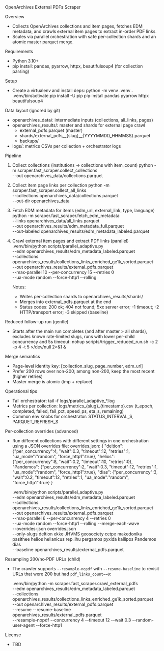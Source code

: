 OpenArchives External PDFs Scraper

Overview
- Collects OpenArchives collections and item pages, fetches EDM metadata, and crawls external item pages to extract in-order PDF links.
- Scales via parallel orchestration with safe per-collection shards and an atomic master parquet merge.

Requirements
- Python 3.10+
- pip install: pandas, pyarrow, httpx, beautifulsoup4 (for collection parsing)

Setup
- Create a virtualenv and install deps:
  python -m venv .venv
  . .venv/bin/activate
  pip install -U pip
  pip install pandas pyarrow httpx beautifulsoup4

Data layout (ignored by git)
- openarchives_data/: intermediate inputs (collections, all_links, pages)
- openarchives_results/: master and shards for external page crawl
  - external_pdfs.parquet (master)
  - shards/external_pdfs__{slug}__{YYYYMMDD_HHMMSS}.parquet
  - backups/
- logs/: metrics CSVs per collection + orchestrator logs

Pipeline
1) Collect collections (institutions → collections with item_count)
   python -m scraper.fast_scraper.collect_collections \
     --out openarchives_data/collections.parquet

2) Collect item page links per collection
   python -m scraper.fast_scraper.collect_all_links \
     --collections openarchives_data/collections.parquet \
     --out-dir openarchives_data

3) Fetch EDM metadata for items (edm_url, external_link, type, language)
   python -m scraper.fast_scraper.fetch_edm_metadata \
     --links openarchives_data/all_links.parquet \
     --out openarchives_results/edm_metadata_full.parquet \
     --out-labeled openarchives_results/edm_metadata_labeled.parquet

4) Crawl external item pages and extract PDF links (parallel)
  .venv/bin/python scripts/parallel_adaptive.py \
    --edm openarchives_results/edm_metadata_labeled.parquet \
    --collections openarchives_results/collections_links_enriched_ge1k_sorted.parquet \
    --out openarchives_results/external_pdfs.parquet \
    --max-parallel 10 --per-concurrency 15 --retries 0 \
    --ua-mode random --force-http1 --rolling

   Notes:
   - Writes per-collection shards to openarchives_results/shards/
   - Merges into external_pdfs.parquet at the end
   - Status codes: 200 ok; 404 not found; 5xx server error; -1 timeout; -2 HTTP/transport error; -3 skipped (baseline)

Reduced follow-up run (gentle)
- Starts after the main run completes (and after master > all shards), excludes known rate-limited slugs, runs with lower per-child concurrency and 5s timeout:
  nohup scripts/trigger_reduced_run.sh -c 2 -p 4 -t 5 >/dev/null 2>&1 &

Merge semantics
- Page-level identity key: [collection_slug, page_number, edm_url]
- Prefer 200 rows over non-200; among non-200, keep the most recent (higher retries)
- Master merge is atomic (tmp + replace)

Operational tips
- Tail orchestrator: tail -f logs/parallel_adaptive_*.log
- Metrics per collection: logs/metrics_{slug}_{timestamp}.csv (t_epoch, completed, failed, fail_pct, speed_ps, eta_s, remaining)
- Common env knobs for orchestrator: STATUS_INTERVAL_S, PARQUET_REFRESH_S

Per-collection overrides (advanced)
- Run different collections with different settings in one orchestration using a JSON overrides file:
  overrides.json:
  {
    "deltion":  {"per_concurrency":4, "wait":0.3, "timeout":12, "retries":1, "ua_mode":"random", "force_http1":true},
    "helios":   {"per_concurrency":8, "wait":0.2, "timeout":10, "retries":0},
    "Pandemos": {"per_concurrency":2, "wait":0.3, "timeout":12, "retries":1, "ua_mode":"random", "force_http1":true},
    "dias":     {"per_concurrency":3, "wait":0.2, "timeout":12, "retries":1, "ua_mode":"random", "force_http1":true}
  }

  .venv/bin/python scripts/parallel_adaptive.py \
    --edm openarchives_results/edm_metadata_labeled.parquet \
    --collections openarchives_results/collections_links_enriched_ge1k_sorted.parquet \
    --out openarchives_results/external_pdfs.parquet \
    --max-parallel 6 --per-concurrency 4 --retries 0 \
    --ua-mode random --force-http1 --rolling --merge-each-wave \
    --overrides-json overrides.json \
    --only-slugs deltion ekke JHVMS geosociety cetpe makedonika pasithee helios hellanicus rep_ihu pergamos pyxida kallipos Pandemos dias \
    --baseline openarchives_results/external_pdfs.parquet

Resampling 200/no‑PDF URLs (child)
- The crawler supports `--resample-nopdf` with `--resume-baseline` to revisit URLs that were 200 but had `pdf_links_count==0`:

  .venv/bin/python -m scraper.fast_scraper.crawl_external_pdfs \
    --edm openarchives_results/edm_metadata_labeled.parquet \
    --collections openarchives_results/collections_links_enriched_ge1k_sorted.parquet \
    --out openarchives_results/external_pdfs.parquet \
    --resume --resume-baseline openarchives_results/external_pdfs.parquet \
    --resample-nopdf --concurrency 4 --timeout 12 --wait 0.3 --random-user-agent --force-http1

License
- TBD
